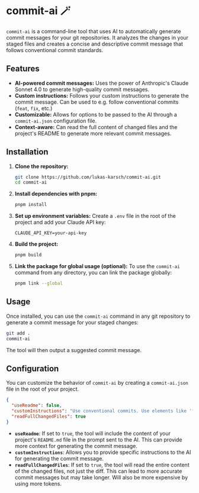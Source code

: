 # commit-ai 🪄

`commit-ai` is a command-line tool that uses AI to automatically generate commit messages for your git repositories. It analyzes the changes in your staged files and creates a concise and descriptive commit message that follows conventional commit standards.

## Features

- **AI-powered commit messages:** Uses the power of Anthropic's Claude Sonnet 4.0 to generate high-quality commit messages.
- **Custom instructions:** Follows your custom instructions to generate the commit message. Can be used to e.g. follow conventional commits (`feat`, `fix`, etc.)
- **Customizable:** Allows for options to be passed to the AI through a `commit-ai.json` configuration file.
- **Context-aware:** Can read the full content of changed files and the project's README to generate more relevant commit messages.

## Installation

1. **Clone the repository:**
   ```bash
   git clone https://github.com/lukas-karsch/commit-ai.git
   cd commit-ai
   ```

2. **Install dependencies with pnpm:**
   ```bash
   pnpm install
   ```

3. **Set up environment variables:**
   Create a `.env` file in the root of the project and add your Claude API key:
   ```
   CLAUDE_API_KEY=your-api-key
   ```

4. **Build the project:**
   ```bash
   pnpm build
   ```

5. **Link the package for global usage (optional):**
   To use the `commit-ai` command from any directory, you can link the package globally:
   ```bash
   pnpm link --global
   ```

## Usage

Once installed, you can use the `commit-ai` command in any git repository to generate a commit message for your staged changes:

```bash
git add .
commit-ai
```

The tool will then output a suggested commit message.

## Configuration

You can customize the behavior of `commit-ai` by creating a `commit-ai.json` file in the root of your project.

```json
{
  "useReadme": false,
  "customInstructions": "Use conventional commits. Use elements like 'feat', 'fix', 'chore', 'test', 'style', 'refactor'. ",
  "readFullChangedFiles": true
}
```

- **`useReadme`**: If set to `true`, the tool will include the content of your project's `README.md` file in the prompt sent to the AI. This can provide more context for generating the commit message.
- **`customInstructions`**: Allows you to provide specific instructions to the AI for generating the commit message.
- **`readFullChangedFiles`**: If set to `true`, the tool will read the entire content of the changed files, not just the diff. This can lead to more accurate commit messages but may take longer. Will also be more expensive by using more tokens.
